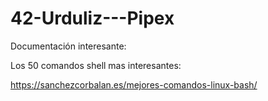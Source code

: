 # 42-Urduliz---Pipex

Documentación interesante:

Los 50 comandos shell mas interesantes:

https://sanchezcorbalan.es/mejores-comandos-linux-bash/
